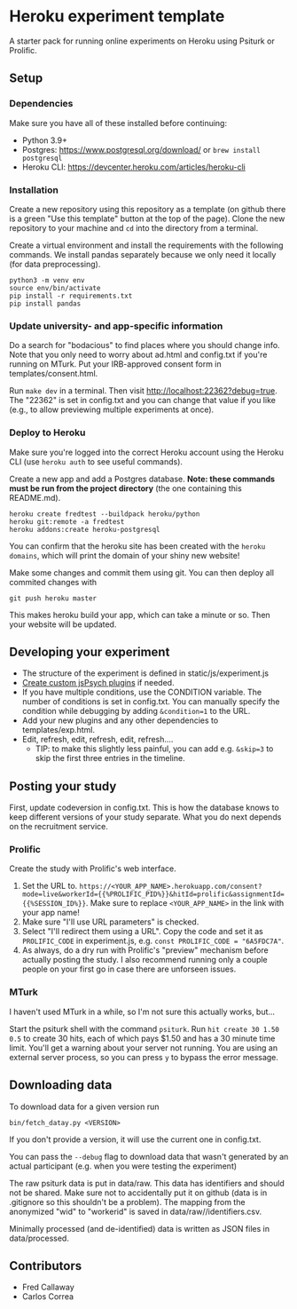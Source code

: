 # Heroku experiment template

A starter pack for running online experiments on Heroku using Psiturk or Prolific.

## Setup

### Dependencies

Make sure you have all of these installed before continuing:

- Python 3.9+ 
- Postgres: https://www.postgresql.org/download/ or `brew install postgresql`
- Heroku CLI: https://devcenter.heroku.com/articles/heroku-cli

### Installation

Create a new repository using this repository as a template (on github there is a green "Use this template" button at the top of the page). Clone the new repository to your machine and `cd` into the directory from a terminal.

Create a virtual environment and install the requirements with the following commands. We install pandas separately because we only need it locally (for data preprocessing).
```
python3 -m venv env
source env/bin/activate   
pip install -r requirements.txt
pip install pandas
```

### Update university- and app-specific information

Do a search for "bodacious" to find places where you should change info. Note that you only need to worry about ad.html and config.txt if you're running on MTurk. Put your IRB-approved consent form in templates/consent.html.

Run `make dev` in a terminal. Then visit [http://localhost:22362?debug=true](http://localhost:22362). The "22362" is set in config.txt and you can change that value if you like (e.g., to allow previewing multiple experiments at once).

### Deploy to Heroku

Make sure you're logged into the correct Heroku account using the Heroku CLI (use `heroku auth` to see useful commands).

Create a new app and add a Postgres database. **Note: these commands must be run from the project directory** (the one containing this README.md).
```
heroku create fredtest --buildpack heroku/python
heroku git:remote -a fredtest
heroku addons:create heroku-postgresql
```
You can confirm that the heroku site has been created with the `heroku domains`, which will print the domain of your shiny new website!

Make some changes and commit them using git. You can then deploy all commited changes with
```
git push heroku master
```

This makes heroku build your app, which can take a minute or so. Then your website will be updated.

## Developing your experiment

- The structure of the experiment is defined in static/js/experiment.js
- [Create custom jsPsych plugins](https://www.jspsych.org/overview/plugins/#creating-a-new-plugin) if needed.
- If you have multiple conditions, use the CONDITION variable. The number of conditions is set in config.txt. You can manually specify the condition while debugging by adding `&condition=1` to the URL.
- Add your new plugins and any other dependencies to templates/exp.html.
- Edit, refresh, edit, refresh, edit, refresh....
    - TIP: to make this slightly less painful, you can add e.g. `&skip=3` to skip the first three entries in the timeline.

## Posting your study

First, update codeversion in config.txt. This is how the database knows to keep different versions of your study separate. What you do next depends on the recruitment service.

### Prolific

Create the study with Prolific's web interface. 

1. Set the URL to. `https://<YOUR_APP_NAME>.herokuapp.com/consent?mode=live&workerId={{%PROLIFIC_PID%}}&hitId=prolific&assignmentId={{%SESSION_ID%}}`. Make sure to replace `<YOUR_APP_NAME>` in the link with your app name!
2. Make sure "I'll use URL parameters" is checked.
3. Select "I'll redirect them using a URL". Copy the code and set it as `PROLIFIC_CODE` in experiment.js, e.g. `const PROLIFIC_CODE = "6A5FDC7A"`.
4. As always, do a dry run with Prolific's "preview" mechanism before actually posting the study. I also recommend running only a couple people on your first go in case there are unforseen issues.

### MTurk

I haven't used MTurk in a while, so I'm not sure this actually works, but...

Start the psiturk shell with the command `psiturk`. Run `hit create 30 1.50 0.5` to create 30 hits, each of which pays $1.50 and has a 30 minute time limit. You'll get a warning about your server not running. You are using an external server process, so you can press `y` to bypass the error message.

## Downloading data

To download data for a given version run

```
bin/fetch_datay.py <VERSION>
```

If you don't provide a version, it will use the current one in config.txt.

You can pass the `--debug` flag to download data that wasn't generated by an actual participant (e.g. when you were testing the experiment)

The raw psiturk data is put in data/raw. This data has identifiers and should not be shared. Make sure not to accidentally put it on github (data is in .gitignore so this shouldn't be a problem). The mapping from the anonymized "wid" to "workerid" is saved in data/raw/<VERSION>/identifiers.csv.

Minimally processed (and de-identified) data is written as JSON files in data/processed.

## Contributors

- Fred Callaway
- Carlos Correa

